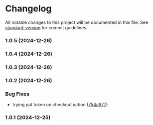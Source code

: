 # Changelog

All notable changes to this project will be documented in this file. See [standard-version](https://github.com/conventional-changelog/standard-version) for commit guidelines.

### 1.0.5 (2024-12-26)

### 1.0.4 (2024-12-26)

### 1.0.3 (2024-12-26)

### 1.0.2 (2024-12-26)


### Bug Fixes

* trying pat token on checkout action ([754a977](https://github.com/LuizJarduli/image-palette-extractor/commit/754a97700d7df75143c1b91c8971f45108cdafe1))

### 1.0.1 (2024-12-25)
